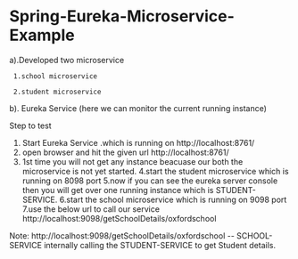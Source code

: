 # Spring-Eureka-Microservice-Example

a).Developed two microservice

     1.school microservice
     
     2.student microservice
     
 b). Eureka Service (here we can monitor the current running instance)
 
 Step to test
 1. Start Eureka Service .which is running on http://localhost:8761/
 2. open browser and hit the given url http://localhost:8761/     
 3. 1st time you will not get any instance beacuase our both the microservice is not yet started.
 4.start the student microservice which is running on 8098 port
 5.now if you can see the eureka server console then you will get over one running instance which is STUDENT-SERVICE.
 6.start the school microservice which is running on 9098 port
 7.use the below url to call our service
   http://localhost:9098/getSchoolDetails/oxfordschool
   
   
 Note:
 http://localhost:9098/getSchoolDetails/oxfordschool -- SCHOOL-SERVICE internally calling the STUDENT-SERVICE to get Student details.
